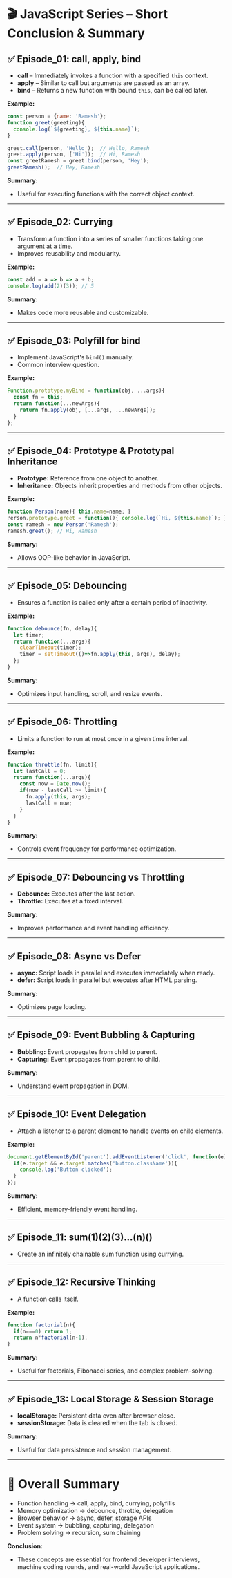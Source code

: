 # 🎬 JavaScript Series – Short Conclusion & Summary

## ✅ Episode\_01: call, apply, bind

* **call** – Immediately invokes a function with a specified `this` context.
* **apply** – Similar to call but arguments are passed as an array.
* **bind** – Returns a new function with bound `this`, can be called later.

**Example:**

```javascript
const person = {name: 'Ramesh'};
function greet(greeting){
  console.log(`${greeting}, ${this.name}`);
}

greet.call(person, 'Hello');  // Hello, Ramesh
greet.apply(person, ['Hi']);  // Hi, Ramesh
const greetRamesh = greet.bind(person, 'Hey');
greetRamesh();  // Hey, Ramesh
```

**Summary:**

* Useful for executing functions with the correct object context.

---

## ✅ Episode\_02: Currying

* Transform a function into a series of smaller functions taking one argument at a time.
* Improves reusability and modularity.

**Example:**

```javascript
const add = a => b => a + b;
console.log(add(2)(3)); // 5
```

**Summary:**

* Makes code more reusable and customizable.

---

## ✅ Episode\_03: Polyfill for bind

* Implement JavaScript's `bind()` manually.
* Common interview question.

**Example:**

```javascript
Function.prototype.myBind = function(obj, ...args){
  const fn = this;
  return function(...newArgs){
    return fn.apply(obj, [...args, ...newArgs]);
  }
};
```

---

## ✅ Episode\_04: Prototype & Prototypal Inheritance

* **Prototype:** Reference from one object to another.
* **Inheritance:** Objects inherit properties and methods from other objects.

**Example:**

```javascript
function Person(name){ this.name=name; }
Person.prototype.greet = function(){ console.log(`Hi, ${this.name}`); }
const ramesh = new Person('Ramesh');
ramesh.greet(); // Hi, Ramesh
```

**Summary:**

* Allows OOP-like behavior in JavaScript.

---

## ✅ Episode\_05: Debouncing

* Ensures a function is called only after a certain period of inactivity.

**Example:**

```javascript
function debounce(fn, delay){
  let timer;
  return function(...args){
    clearTimeout(timer);
    timer = setTimeout(()=>fn.apply(this, args), delay);
  };
}
```

**Summary:**

* Optimizes input handling, scroll, and resize events.

---

## ✅ Episode\_06: Throttling

* Limits a function to run at most once in a given time interval.

**Example:**

```javascript
function throttle(fn, limit){
  let lastCall = 0;
  return function(...args){
    const now = Date.now();
    if(now - lastCall >= limit){
      fn.apply(this, args);
      lastCall = now;
    }
  }
}
```

**Summary:**

* Controls event frequency for performance optimization.

---

## ✅ Episode\_07: Debouncing vs Throttling

* **Debounce:** Executes after the last action.
* **Throttle:** Executes at a fixed interval.

**Summary:**

* Improves performance and event handling efficiency.

---

## ✅ Episode\_08: Async vs Defer

* **async:** Script loads in parallel and executes immediately when ready.
* **defer:** Script loads in parallel but executes after HTML parsing.

**Summary:**

* Optimizes page loading.

---

## ✅ Episode\_09: Event Bubbling & Capturing

* **Bubbling:** Event propagates from child to parent.
* **Capturing:** Event propagates from parent to child.

**Summary:**

* Understand event propagation in DOM.

---

## ✅ Episode\_10: Event Delegation

* Attach a listener to a parent element to handle events on child elements.

**Example:**

```javascript
document.getElementById('parent').addEventListener('click', function(e){
  if(e.target && e.target.matches('button.className')){
    console.log('Button clicked');
  }
});
```

**Summary:**

* Efficient, memory-friendly event handling.

---

## ✅ Episode\_11: sum(1)(2)(3)...(n)()

* Create an infinitely chainable sum function using currying.

---

## ✅ Episode\_12: Recursive Thinking

* A function calls itself.

**Example:**

```javascript
function factorial(n){
  if(n===0) return 1;
  return n*factorial(n-1);
}
```

**Summary:**

* Useful for factorials, Fibonacci series, and complex problem-solving.

---

## ✅ Episode\_13: Local Storage & Session Storage

* **localStorage:** Persistent data even after browser close.
* **sessionStorage:** Data is cleared when the tab is closed.

**Summary:**

* Useful for data persistence and session management.

---

# 📌 Overall Summary

* Function handling → call, apply, bind, currying, polyfills
* Memory optimization → debounce, throttle, delegation
* Browser behavior → async, defer, storage APIs
* Event system → bubbling, capturing, delegation
* Problem solving → recursion, sum chaining

**Conclusion:**

* These concepts are essential for frontend developer interviews, machine coding rounds, and real-world JavaScript applications.

